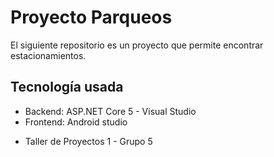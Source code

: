 # Proyecto Parqueos
El siguiente repositorio es un proyecto que permite encontrar estacionamientos.

## Tecnología usada
- Backend: ASP.NET Core 5 - Visual Studio
- Frontend: Android studio

* Taller de Proyectos 1 - Grupo 5
